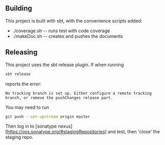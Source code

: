 ## Building

This project is built with sbt, with the convenience scripts added:

 * ./coverage.sh -- runs test with code coverage
 * ./makeDoc.sh -- creates and pushes the documents

## Releasing

This project uses the sbt release plugin. If when running
```scala
sbt release
```

reports the error:
```
No tracking branch is set up. Either configure a remote tracking branch, or remove the pushChanges release part.
``` 

You may need to run 
```bash
git push --set-upstream origin master
```

Then log in to [sonatype nexus][https://oss.sonatype.org/#stagingRepositories] and test, then 'close' the staging repo.
